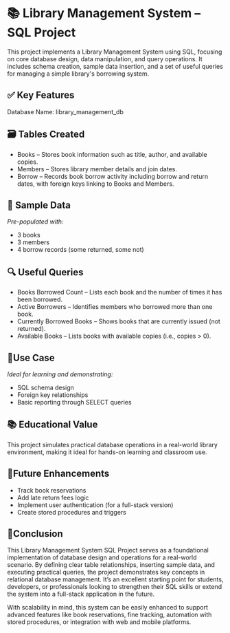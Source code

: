 # 📚 Library Management System – SQL Project
This project implements a Library Management System using SQL, focusing on core database design, data manipulation, and query operations.
It includes schema creation, sample data insertion, and a set of useful queries for managing a simple library's borrowing system.

## ✅ Key Features
Database Name: library_management_db

## 🗃️ Tables Created
- Books – Stores book information such as title, author, and available copies.
- Members – Stores library member details and join dates.
- Borrow – Records book borrow activity including borrow and return dates, with foreign keys linking to Books and Members.

## 🧩 Sample Data
_Pre-populated with:_

- 3 books
- 3 members
- 4 borrow records (some returned, some not)

## 🔍 Useful Queries
- Books Borrowed Count – Lists each book and the number of times it has been borrowed.
- Active Borrowers – Identifies members who borrowed more than one book.
- Currently Borrowed Books – Shows books that are currently issued (not returned).
- Available Books – Lists books with available copies (i.e., copies > 0).

## 📂Use Case
_Ideal for learning and demonstrating:_

- SQL schema design
- Foreign key relationships
- Basic reporting through SELECT queries

## 📚 Educational Value
This project simulates practical database operations in a real-world library environment, making it ideal for hands-on learning and classroom use.

## 🚀Future Enhancements
- Track book reservations
- Add late return fees logic
- Implement user authentication (for a full-stack version)
- Create stored procedures and triggers

## 🧾Conclusion
This Library Management System SQL Project serves as a foundational implementation of database design and operations for a real-world scenario. By defining clear table relationships, inserting sample data, and executing practical queries, the project demonstrates key concepts in relational database management. It’s an excellent starting point for students, developers, or professionals looking to strengthen their SQL skills or extend the system into a full-stack application in the future.

With scalability in mind, this system can be easily enhanced to support advanced features like book reservations, fine tracking, automation with stored procedures, or integration with web and mobile platforms.
